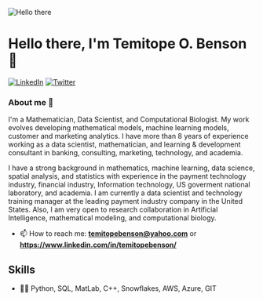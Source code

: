 <!--
**Temitope746/temitope746** is a ✨ _special_ ✨ repository because its `README.md` (this file) appears on your GitHub profile.

Here are some ideas to get you started:

- 🔭 I’m currently working on ...
- 🌱 I’m currently learning ...
- 👯 I’m looking to collaborate on ...
- 🤔 I’m looking for help with ...
- 💬 Ask me about ...
- 📫 How to reach me: ...
- 😄 Pronouns: ...
- ⚡ Fun fact: ...

-->

![Hello there](https://media1.tenor.com/images/6a4df9527c54d4528fb2b2ab47e7d422/tenor.gif?itemid=13774600)


# Hello there, I'm Temitope O. Benson 👋

<p> <a href="https://www.linkedin.com/in/temitopebenson/" target="_blank"><img alt="LinkedIn" src="https://img.shields.io/badge/linkedin-%230077B5.svg?&style=for-the-badge&logo=linkedin&logoColor=white" /></a>  <a href="https://twitter.com/officiabenson/" target="_blank"><img alt="Twitter" src="https://img.shields.io/badge/twitter-%230077B5.svg?&style=for-the-badge&logo=twitter&logoColor=white" /></a> 
</p>

### About me :rocket:

I'm a Mathematician, Data Scientist, and Computational Biologist. My work evolves developing mathematical models, machine learning models, customer and marketing analytics. I have more than 8 years of experience working as a data scientist, mathematician,  and learning & development consultant in banking, consulting, marketing, technology, and academia. 

I have a strong background in mathematics, machine learning, data science, spatial analysis, and statistics with experience in the payment technology industry, financial industry, Information technology, US goverment national laboratory, and academia. I am currently a data scientist and technology training manager at the leading payment industry company in the United States. Also, I am very open to research collaboration in Artificial Intelligence, mathematical modeling, and computational biology.

- 📫 How to reach me: **temitopebenson@yahoo.com** or **https://www.linkedin.com/in/temitopebenson/**

## Skills
* 👨‍💻 Python, SQL, MatLab, C++, Snowflakes, AWS, Azure, GIT



